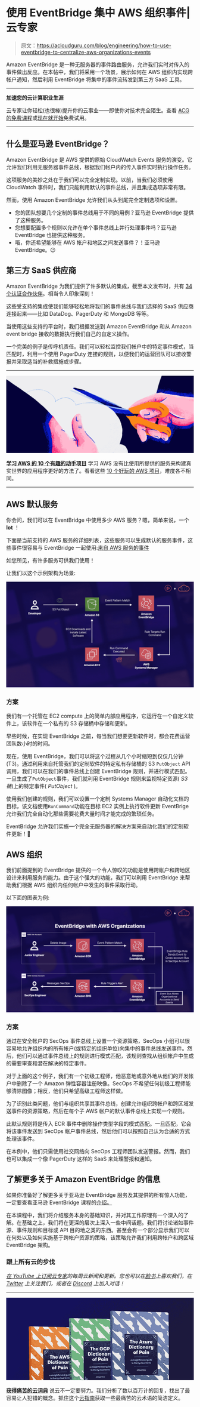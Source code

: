 # 使用 EventBridge 集中 AWS 组织事件|云专家

> 原文：<https://acloudguru.com/blog/engineering/how-to-use-eventbridge-to-centralize-aws-organizations-events>

Amazon EventBridge 是一种无服务器的事件路由服务，允许我们实时对传入的事件做出反应。在本帖中，我们将采用一个场景，展示如何在 AWS 组织内实现跨帐户通知，然后利用 EventBridge 将集中的事件流转发到第三方 SaaS 工具。

* * *

**加速您的云计算职业生涯**

云专家让你轻松(也很棒)提升你的云事业——即使你对技术完全陌生。查看 [ACG 的免费课程](https://acloudguru.com/blog/news/whats-free-at-acg)或[现在就开始](https://acloudguru.com/pricing)免费试用。

* * *

## 什么是亚马逊 EventBridge？

Amazon EventBridge 是 AWS 提供的原始 CloudWatch Events 服务的演变。它允许我们利用无服务器事件总线，根据我们帐户内的传入事件实时执行操作任务。

这项服务的美妙之处在于我们可以完全定制实现。以前，当我们必须使用 CloudWatch 事件时，我们只能利用默认的事件总线，并且集成选项非常有限。

然而，使用 Amazon EventBridge 允许我们从头到尾完全定制选项和设置。

*   您的团队想要几个定制的事件总线用于不同的用例？亚马逊 EventBridge 提供了这种服务。
*   您想要配置多个规则以允许在单个事件总线上并行处理事件吗？亚马逊 EventBridge 也提供这种服务。
*   哦，你还希望能够在 AWS 帐户和地区之间发送事件？！亚马逊 EventBridge。😉

## 第三方 SaaS 供应商

Amazon EventBridge 为我们提供了许多默认的集成，截至本文发布时，共有 [34 个认证合作伙伴](https://docs.aws.amazon.com/eventbridge/latest/userguide/eb-saas.html)。相当令人印象深刻！

这些受支持的集成使我们能够轻松地将我们的事件总线与我们选择的 SaaS 供应商连接起来——比如 DataDog、PagerDuty 和 MongoDB 等等。

当使用这些支持的平台时，我们根据发送到 Amazon EventBridge 和从 Amazon event bridge 接收的数据执行我们自己的自定义操作。

一个完美的例子是传呼机责任。我们可以轻松监控我们帐户中的特定事件模式，当匹配时，利用一个使用 PagerDuty 连接的规则，以便我们的运营团队可以接收警报并采取适当的补救措施或步骤。

* * *

[![Hands On Cloud Blog Header](img/d262d9fd5f31b44b9523be4d196047d1.png)](https://acloudguru.com/blog/engineering/10-fun-hands-on-projects-to-learn-aws)

**[学习 AWS 的 10 个有趣的动手项目](https://acloudguru.com/blog/engineering/10-fun-hands-on-projects-to-learn-aws)** 学习 AWS 没有比使用所提供的服务来构建真实世界的应用程序更好的方法了。看看这些 [10 个好玩的 AWS 项目](https://acloudguru.com/blog/engineering/10-fun-hands-on-projects-to-learn-aws)，难度各不相同。

* * *

## AWS 默认服务

你会问，我们可以在 EventBridge 中使用多少 AWS 服务？嗯，简单来说，一个 **lot** ！

下面是当前支持的 AWS 服务的详细列表，这些服务可以生成默认的服务事件，这些事件很容易与 EventBridge 一起使用:[来自 AWS 服务的事件](https://docs.aws.amazon.com/eventbridge/latest/userguide/eb-service-event.html)

如您所见，有许多服务可供我们使用！

让我们以这个示例架构为场景:

![](img/dcd4fc1e1c003c0382b7b98f8771b199.png)

### 方案

我们有一个托管在 EC2 compute 上的简单内部应用程序，它运行在一个自定义软件上，该软件在一个私有的 S3 存储桶中存储和更新。

早些时候，在实现 EventBridge 之前，每当我们想要更新软件时，都会花费运营团队数小时的时间。

现在，使用 EventBridge，我们可以将这个过程从几个小时缩短到仅仅几分钟(T3)。通过利用来自托管我们的定制软件的特定私有存储桶的 S3 `PutObject` API 调用，我们可以在我们的事件总线上创建 EventBridge 规则，并进行模式匹配。一旦生成了`PutObject`事件，我们就利用 EventBridge 规则来监视特定资源( *S3 桶*)上的特定事件( *PutObject* )。

使用我们创建的规则，我们可以设置一个定制 Systems Manager 自动化文档的目标，该文档使用`RunCommand`功能在目标 EC2 实例上执行软件更新 EventBrige 允许我们完全自动化那些需要花费大量时间才能完成的繁琐任务。

EventBridge 允许我们实施一个完全无服务器的解决方案来自动化我们的定制软件更新！🚀

## AWS 组织

我们前面提到的 EventBridge 提供的一个令人惊叹的功能是使用跨帐户和跨地区设计来利用服务的能力。由于这个强大的功能，我们可以利用 EventBridge 来帮助我们根据 AWS 组织内任何帐户中发生的事件采取行动。

以下面的图表为例:

![](img/79e2faa2b407e9215015a65d1f55cfb8.png)

### 方案

通过在安全帐户的 SecOps 事件总线上设置一个资源策略，SecOps 小组可以很容易地允许组织内的所有帐户(或特定的组织单位)向集中的事件总线发送事件。然后，他们可以通过事件总线上的规则进行模式匹配，该规则查找从组织帐户中生成的需要审查和潜在解决的特定事件。

对于上面的这个例子，我们有一个初级工程师，他恶意地或意外地从他们的开发帐户中删除了一个 Amazon 弹性容器注册映像。SecOps 不希望任何初级工程师能够清除图像；相反，他们只希望高级工程师这样做。

为了识别此类问题，他们与组织共享其事件总线，创建允许组织跨帐户和跨区域发送事件的资源策略，然后在每个子 AWS 帐户的默认事件总线上实现一个规则。

此默认规则将是传入 ECR 事件中删除操作类型字段的模式匹配。一旦匹配，它会将该事件发送到 SecOps 帐户事件总线，然后他们可以按照自己认为合适的方式处理该事件。

在本例中，他们只需使用社交网络向 SecOps 工程师团队发送警报。然而，我们也可以集成一个像 PagerDuty 这样的 SaaS 来处理警报和通知。

## 了解更多关于 Amazon EventBridge 的信息

如果你准备好了解更多关于亚马逊 EventBridge 服务及其提供的所有惊人功能，一定要查看亚马逊 EventBridge 课程的[介绍。](https://learn.acloud.guru/course/introduction-to-amazon-eventbridge/dashboard)

在本课程中，我们将介绍服务本身的基础知识，并对其工作原理有一个深入的了解。在基础之上，我们将在更深的层次上深入一些中间话题。我们将讨论诸如事件源、事件规则和目标或 API 目的地之类的东西。甚至会有一个部分显示我们可以在何处以及如何实施基于跨帐户资源的策略，该策略允许我们利用跨帐户和跨区域 EventBridge 架构。

### 跟上所有云的步伐

*[在 YouTube 上订阅云专家](https://www.youtube.com/c/AcloudGuru/?sub_confirmation=1)的每周云新闻和更新。您也可以在[脸书](https://www.facebook.com/acloudguru)上喜欢我们，在 [Twitter](https://twitter.com/acloudguru) 上关注我们，或者在 [Discord](http://discord.gg/acloudguru) 上加入对话！*

* * *

[![Complete guide to the Cloud and Dictionary ](img/93ebf63b88ab7fbd48705a01952ba688.png)](https://get.acloudguru.com/cloud-dictionary-of-pain)

[**获得痛苦的云词典**](https://get.acloudguru.com/cloud-dictionary-of-pain)
说云不一定要努力。我们分析了数以百万计的回复，找出了最容易让人犯错的概念。抓住这个[云指南](https://get.acloudguru.com/cloud-dictionary-of-pain)获取一些最痛苦的云术语的简洁定义。